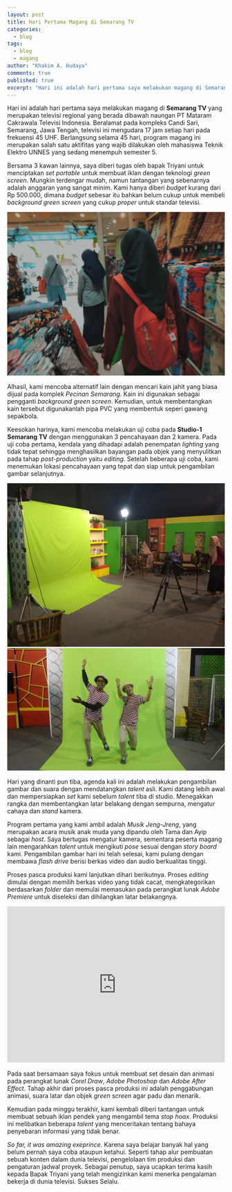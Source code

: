 ```yaml
---
layout: post
title: Hari Pertama Magang di Semarang TV
categories:
  - blog
tags:
  - blog
  - magang
author: "Khakim A. Hudaya"
comments: true
published: true
excerpt: "Hari ini adalah hari pertama saya melakukan magang di Semarang TV yang merupakan televisi regional yang berada dibawah naungan PT Mataram Cakrawala Televisi Indonesia. Beralamat pada kompleks Candi Sari, Semarang, Jawa Tengah, televisi ini mengudara 17 jam setiap hari pada frekuensi 45 UHF. Program magang ini merupakan salah satu aktifitas yang wajib dilakukan oleh mahasiswa Teknik Elektro UNNES yang sedang menempuh semester 5. Magang ini berlangsung selama 45 hari. "
---
```


Hari ini adalah hari pertama saya melakukan magang di **Semarang TV** yang merupakan televisi regional yang berada dibawah naungan PT Mataram Cakrawala Televisi Indonesia. Beralamat pada kompleks Candi Sari, Semarang, Jawa Tengah, televisi ini mengudara 17 jam setiap hari pada frekuensi 45 UHF. Berlangsung selama 45 hari, program magang ini merupakan salah satu aktifitas yang wajib dilakukan oleh mahasiswa Teknik Elektro UNNES yang sedang menempuh semester 5.

Bersama 3 kawan lainnya, saya diberi tugas oleh bapak Triyani untuk menciptakan *set portable* untuk membuat iklan dengan teknologi *green screen*. Mungkin terdengar mudah, namun tantangan yang sebenarnya adalah anggaran yang sangat minim. Kami hanya diberi *budget* kurang dari Rp 500.000, dimana *budget* sebesar itu bahkan belum cukup untuk membeli *background green screen* yang cukup *proper* untuk standar televisi. 

![alt text](/assets/img/blog/magang_smg_tv_06.jpg "Hari Ke-1: Mencari kain jahit pada kompleks Pecinan, Semarang.")


Alhasil, kami mencoba alternatif lain dengan mencari kain jahit yang biasa dijual pada komplek *Pecinan  Semarang*. Kain ini digunakan sebagai pengganti *background green screen*. Kemudian, untuk membentangkan kain tersebut digunakanlah pipa PVC yang membentuk seperi gawang sepakbola. 

Keesokan harinya, kami mencoba melakukan uji coba pada **Studio-1 Semarang TV** dengan menggunakan 3 pencahayaan dan 2 kamera. Pada uji coba pertama, kendala yang dihadapi adalah penempatan *lighting* yang tidak tepat sehingga menghasilkan bayangan pada objek yang menyulitkan pada tahap *post-production* yaitu *editing*. Setelah beberapa uji coba, kami menemukan lokasi pencahayaan yang tepat dan siap untuk pengambilan gambar selanjutnya.

![alt text](/assets/img/blog/magang_smg_tv_02.jpg "Uji Coba Set Green Screen")
![alt text](/assets/img/blog/magang_smg_tv_03.jpg "Pengambilan gambar Musik Jeng-Jreng bersama Tama dan Ayip")


Hari yang dinanti pun tiba, agenda kali ini adalah melakukan pengambilan gambar dan suara dengan mendatangkan *talent* asli. Kami datang lebih awal dan mempersiapkan *set* kami sebelum *talent* tiba di studio. Menegakkan rangka dan membentangkan latar belakang dengan sempurna, mengatur cahaya dan *stand* kamera. 

Program pertama yang kami ambil adalah *Musik Jeng-Jreng*, yang merupakan acara musik anak muda yang dipandu oleh Tama dan Ayip sebagai *host*. Saya bertugas mengatur kamera, sementara peserta magang lain mengarahkan *talent* untuk mengikuti *pose* sesuai dengan *story board* kami. Pengambilan gambar hari ini telah selesai, kami pulang dengan membawa *flash drive* berisi berkas video dan audio berkualitas tinggi.

Proses pasca produksi kami lanjutkan dihari berikutnya. Proses *editing*  dimulai dengan memilih berkas video yang tidak cacat, mengkategorikan berdasarkan *folder* dan memulai memasukan pada perangkat lunak *Adobe Premiere* untuk diseleksi dan dihilangkan latar belakangnya. 


<iframe width="100%" height="361" src="https://www.youtube.com/embed/a-fVnNTqDRI" frameborder="0" allow="accelerometer; autoplay; clipboard-write; encrypted-media; gyroscope; picture-in-picture" allowfullscreen title="Darft Iklan Program Jeng-Jreng"></iframe>


Pada saat bersamaan saya fokus untuk membuat set desain dan animasi pada perangkat lunak *Corel Draw*, *Adobe Photoshop* dan *Adobe After Effect*. Tahap akhir dari proses pasca produksi ini adalah penggabungan animasi, suara latar dan objek *green screen* agar padu dan menarik.

Kemudian pada minggu terakhir, kami kembali diberi tantangan untuk membuat sebuah iklan pendek yang mengambil tema *stop hoax*. Produksi ini melibatkan beberapa *talent* yang menceritakan tentang bahaya penyebaran informasi yang tidak benar.

*So far, it was amazing exeprince.* Karena saya belajar banyak hal yang belum pernah saya coba ataupun ketahui. Seperti tahap alur pembuatan sebuah konten dalam dunia televisi, pengelolaan tim produksi dan pengaturan jadwal proyek. Sebagai penutup, saya ucapkan terima kasih kepada Bapak Triyani yang telah mengizinkan kami menerka pengalaman bekerja di dunia televisi. Sukses Selalu.